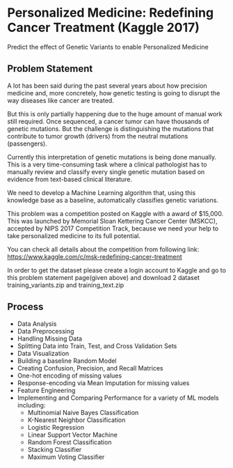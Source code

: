 # Personalized Medicine: Redefining Cancer Treatment (Kaggle 2017)
Predict the effect of Genetic Variants to enable Personalized Medicine

## Problem Statement
A lot has been said during the past several years about how precision medicine and, more concretely, how genetic testing is going to disrupt the way diseases like cancer are treated.

But this is only partially happening due to the huge amount of manual work still required. Once sequenced, a cancer tumor can have thousands of genetic mutations. But the challenge is distinguishing the mutations that contribute to tumor growth (drivers) from the neutral mutations (passengers).

Currently this interpretation of genetic mutations is being done manually. This is a very time-consuming task where a clinical pathologist has to manually review and classify every single genetic mutation based on evidence from text-based clinical literature.

We need to develop a Machine Learning algorithm that, using this knowledge base as a baseline, automatically classifies genetic variations.

This problem was a competition posted on Kaggle with a award of $15,000. This was launched by Memorial Sloan Kettering Cancer Center (MSKCC), accepted by NIPS 2017 Competition Track, because we need your help to take personalized medicine to its full potential.

You can check all details about the competition from following link: https://www.kaggle.com/c/msk-redefining-cancer-treatment

In order to get the dataset please create a login account to Kaggle and go to this problem statement page(given above) and download 2 dataset training_variants.zip and training_text.zip

## Process
* Data Analysis
* Data Preprocessing
* Handling Missing Data
* Splitting Data into Train, Test, and Cross Validation Sets
* Data Visualization
* Building a baseline Random Model
* Creating Confusion, Precision, and Recall Matrices
* One-hot encoding of missing values
* Response-encoding via Mean Imputation for missing values
* Feature Engineering
* Implementing and Comparing Performance for a variety of ML models including:
    *  Multinomial Naive Bayes Classification
    *  K-Nearest Neighbor Classification
    *  Logistic Regression
    *  Linear Support Vector Machine
    *  Random Forest Classification
    *  Stacking Classifier
    *  Maximum Voting Classifier
